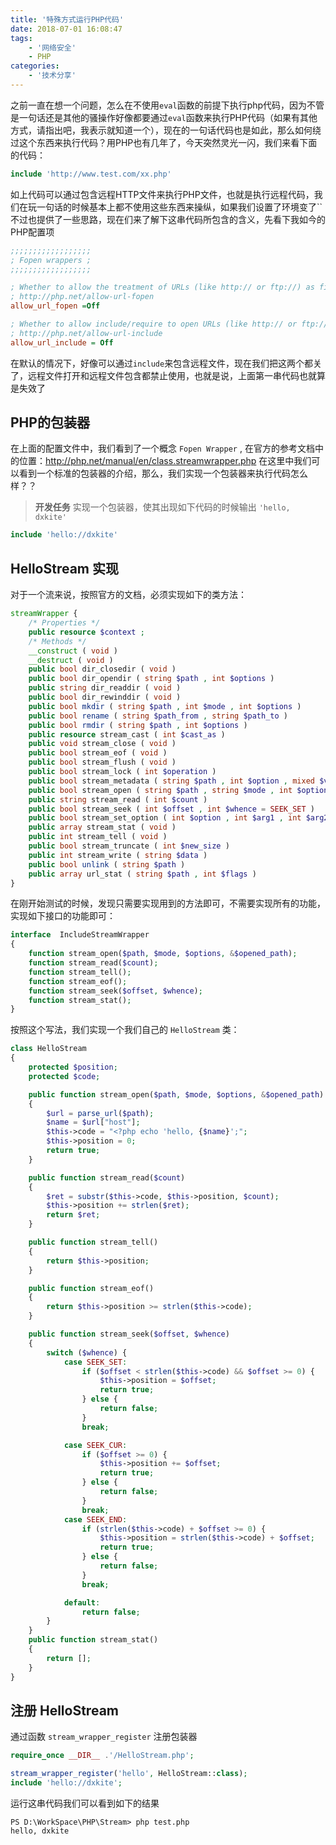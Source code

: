 ```yaml
---
title: '特殊方式运行PHP代码'
date: 2018-07-01 16:08:47
tags:
    - '网络安全'
    - PHP
categories:
    - '技术分享'
---
```


之前一直在想一个问题，怎么在不使用`eval`函数的前提下执行php代码，因为不管是一句话还是其他的骚操作好像都要通过`eval`函数来执行PHP代码（如果有其他方式，请指出吧，我表示就知道一个），现在的一句话代码也是如此，那么如何绕过这个东西来执行代码？用PHP也有几年了，今天突然灵光一闪，我们来看下面的代码：

```php
include 'http://www.test.com/xx.php'
```

<!--more-->

如上代码可以通过包含远程HTTP文件来执行PHP文件，也就是执行远程代码，我们在玩一句话的时候基本上都不使用这些东西来操纵，如果我们设置了环境变了``不过也提供了一些思路，现在们来了解下这串代码所包含的含义，先看下我如今的PHP配置项

```ini
;;;;;;;;;;;;;;;;;;
; Fopen wrappers ;
;;;;;;;;;;;;;;;;;;

; Whether to allow the treatment of URLs (like http:// or ftp://) as files.
; http://php.net/allow-url-fopen
allow_url_fopen =Off

; Whether to allow include/require to open URLs (like http:// or ftp://) as files.
; http://php.net/allow-url-include
allow_url_include = Off
```

在默认的情况下，好像可以通过`include`来包含远程文件，现在我们把这两个都关了，远程文件打开和远程文件包含都禁止使用，也就是说，上面第一串代码也就算是失效了

## PHP的包装器

在上面的配置文件中，我们看到了一个概念 `Fopen Wrapper` , 在官方的参考文档中的位置：http://php.net/manual/en/class.streamwrapper.php 在这里中我们可以看到一个标准的包装器的介绍，那么，我们实现一个包装器来执行代码怎么样？？

> **开发任务**
实现一个包装器，使其出现如下代码的时候输出 `'hello, dxkite'`

```php
include 'hello://dxkite'
```

## HelloStream 实现

对于一个流来说，按照官方的文档，必须实现如下的类方法：

```php
streamWrapper {
    /* Properties */
    public resource $context ;
    /* Methods */
    __construct ( void )
    __destruct ( void )
    public bool dir_closedir ( void )
    public bool dir_opendir ( string $path , int $options )
    public string dir_readdir ( void )
    public bool dir_rewinddir ( void )
    public bool mkdir ( string $path , int $mode , int $options )
    public bool rename ( string $path_from , string $path_to )
    public bool rmdir ( string $path , int $options )
    public resource stream_cast ( int $cast_as )
    public void stream_close ( void )
    public bool stream_eof ( void )
    public bool stream_flush ( void )
    public bool stream_lock ( int $operation )
    public bool stream_metadata ( string $path , int $option , mixed $value )
    public bool stream_open ( string $path , string $mode , int $options , string &$opened_path )
    public string stream_read ( int $count )
    public bool stream_seek ( int $offset , int $whence = SEEK_SET )
    public bool stream_set_option ( int $option , int $arg1 , int $arg2 )
    public array stream_stat ( void )
    public int stream_tell ( void )
    public bool stream_truncate ( int $new_size )
    public int stream_write ( string $data )
    public bool unlink ( string $path )
    public array url_stat ( string $path , int $flags )
}
```

在刚开始测试的时候，发现只需要实现用到的方法即可，不需要实现所有的功能，实现如下接口的功能即可：

```php
interface  IncludeStreamWrapper
{
    function stream_open($path, $mode, $options, &$opened_path);
    function stream_read($count);
    function stream_tell();
    function stream_eof();
    function stream_seek($offset, $whence);
    function stream_stat();
}
```

按照这个写法，我们实现一个我们自己的 `HelloStream` 类：

```php
class HelloStream
{
    protected $position;
    protected $code;

    public function stream_open($path, $mode, $options, &$opened_path)
    {
        $url = parse_url($path);
        $name = $url["host"];
        $this->code = "<?php echo 'hello, {$name}';";
        $this->position = 0;
        return true;
    }

    public function stream_read($count)
    {
        $ret = substr($this->code, $this->position, $count);
        $this->position += strlen($ret);
        return $ret;
    }

    public function stream_tell()
    {
        return $this->position;
    }

    public function stream_eof()
    {
        return $this->position >= strlen($this->code);
    }

    public function stream_seek($offset, $whence)
    {
        switch ($whence) {
            case SEEK_SET:
                if ($offset < strlen($this->code) && $offset >= 0) {
                    $this->position = $offset;
                    return true;
                } else {
                    return false;
                }
                break;

            case SEEK_CUR:
                if ($offset >= 0) {
                    $this->position += $offset;
                    return true;
                } else {
                    return false;
                }
                break;
            case SEEK_END:
                if (strlen($this->code) + $offset >= 0) {
                    $this->position = strlen($this->code) + $offset;
                    return true;
                } else {
                    return false;
                }
                break;

            default:
                return false;
        }
    }
    public function stream_stat()
    {
        return [];
    }
}
```

## 注册 HelloStream

通过函数 `stream_wrapper_register` 注册包装器

```php
require_once __DIR__ .'/HelloStream.php';

stream_wrapper_register('hello', HelloStream::class);
include 'hello://dxkite';
```

运行这串代码我们可以看到如下的结果

```
PS D:\WorkSpace\PHP\Stream> php test.php
hello, dxkite
```
